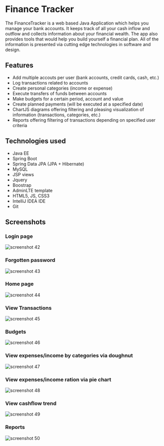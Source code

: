 # Finance Tracker

The FinanceTracker is a web based Java Application which helps you manage your bank accounts. It keeps track of all your cash inflow and outflow and collects information about your financial wealth. The app also provides tools that would help you build yourself a financial plan. All of the information is presented via cutting edge technologies in software and design.

## Features

* Add multiple accouts per user (bank accounts, credit cards, cash, etc.)
* Log transactions related to accounts
* Create personal categories (income or expense)
* Execute transfers of funds between accounts
* Make budgets for a certain period, account and value
* Create planned payments (will be executed at a specified date)
* ChartJS diagrams offering filtering and pleasing visualization of information (transactions, categories, etc.)
* Reports offering filtering of transactions depending on specified user criteria

## Technologies used

* Java EE
* Spring Boot
* Spring Data JPA (JPA + Hibernate)
* MySQL
* JSP views
* Jquery
* Boostrap
* AdminLTE template
* HTML5, JS, CSS3
* IntelliJ IDEA IDE
* Git

## Screenshots

### Login page
![screenshot 42](https://user-images.githubusercontent.com/13378612/34904839-82fdfe16-f856-11e7-8077-0c7d774fb06a.png)

### Forgotten password
![screenshot 43](https://user-images.githubusercontent.com/13378612/34904840-854883d0-f856-11e7-946c-c929105c21d7.png)

### Home page
![screenshot 44](https://user-images.githubusercontent.com/13378612/34904841-87764b6a-f856-11e7-8c9a-fa40c7c81ac6.png)

### View Transactions
![screenshot 45](https://user-images.githubusercontent.com/13378612/34904844-8a20b6f2-f856-11e7-9aab-a470b67d9013.png)

### Budgets
![screenshot 46](https://user-images.githubusercontent.com/13378612/34904847-8ba9c3ec-f856-11e7-9eef-3e53b81623e3.png)

### View expenses/income by categories via doughnut
![screenshot 47](https://user-images.githubusercontent.com/13378612/34904848-8d22ac98-f856-11e7-9db0-3ae02623ff97.png)

### View expenses/income ration via pie chart
![screenshot 48](https://user-images.githubusercontent.com/13378612/34904849-8e2fd7aa-f856-11e7-9c31-77486ee61fbd.png)

### View cashflow trend
![screenshot 49](https://user-images.githubusercontent.com/13378612/34904850-8f8e5888-f856-11e7-9515-26edaa6a2c2d.png)

### Reports
![screenshot 50](https://user-images.githubusercontent.com/13378612/34904851-90d0cd34-f856-11e7-8081-8f9c64635bb5.png)


